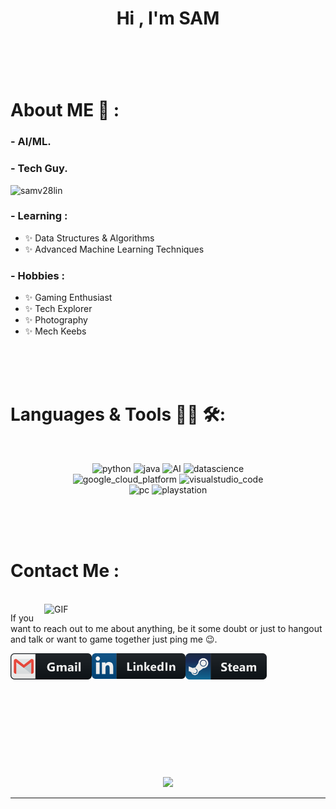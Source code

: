 <h1 align="center">Hi , I'm SAM</h1>
<h3 align="center"></h3>

</br>
</br>
</br>


# About ME 💬 :

 ### - AI/ML.
 ### - Tech Guy.

<p align="left"> <img src="https://komarev.com/ghpvc/?username=samv28lin&label=Profile%20views&color=0e75b6&style=flat" alt="samv28lin" /> </p>


### - Learning :
- ✨ Data Structures & Algorithms
- ✨ Advanced Machine Learning Techniques

### - Hobbies : 
- ✨ Gaming Enthusiast
- ✨ Tech Explorer
- ✨ Photography 
- ✨ Mech Keebs



</br>
</br>
</br>



# Languages & Tools 👨‍💻 🛠:
</br>

<p align="center">

<!-- For more icons please follow  https://github.com/MikeCodesDotNET/ColoredBadges -->
<img src="https://github.com/samv28/samv28/blob/main/assets/icons/python.png" alt="python" width="120" hight="50">
<img src="https://github.com/samv28/samv28/blob/main/assets/icons/java.png" alt="java"  width="100" hight="50">
<img src="https://github.com/samv28/samv28/blob/main/assets/icons/ai.png" alt="AI" width="90" hight="50">
<img src="https://github.com/samv28/samv28/blob/main/assets/icons/datascience.png" alt="datascience" width="180" hight="50">
</br>
<img src="https://github.com/samv28/samv28/blob/main/assets/icons/google_cloud_platform.png" alt="google_cloud_platform" width="270" hight="50">
<img src="https://github.com/samv28/samv28/blob/main/assets/icons/visualstudio_code.png" alt="visualstudio_code" width="240" hight="50">
</br>
<img src="https://github.com/samv28/samv28/blob/main/assets/icons/pc.png" alt="pc" width="100" hight="50">
<img src="https://github.com/samv28/samv28/blob/main/assets/icons/playstation@3x.png" alt="playstation" width="150" hight="50">
</p>
</br>
</br>
</br>



# Contact Me :

<p>
 </br>


<img hight="300" width="450" align="right" alt="GIF" src="https://media.tenor.com/LMif60qJBwUAAAAC/no-game-no-life-careful-who-you-lie-to.gif">


If you want to reach out to me about anything, be it some doubt or just to hangout and talk or want to game together just ping me 😉.



<a href="mailto:sameerkhatwani10@gmail.com">
 <img align="left" alt="Gmail" width="130" hight="100" src="assets/icons/gmail_button_icon_151848.png" />
</a>
<a href="https://www.linkedin.com/in/samisafk">
 <img align="left" alt="Linkedin" width="150" hight="100" src="assets/icons/linkedin_button_icon_151847.png" />
</a>
<a href="https://steamcommunity.com/id/samisafk">
  <img align="left" alt="Steam" width="130" hight="100" src="assets/icons/steam_button_icon_151838.png" />
</br>
</br>
</br>
</a>




 </p>
 

</br>
</br>
</br>
</br>
</br>
</br>
</br>



<p align="center" >  
 <a href="https://github.com/anuraghazra/github-readme-stats"> 
<img  src="https://github-readme-stats.vercel.app/api?username=samisafk&&show_icons=true&theme=radical"/>
  </a>
  </p>

*************
